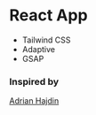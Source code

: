 # React App

- Tailwind CSS
- Adaptive
- GSAP

### Inspired by 
[Adrian Hajdin](https://github.com/adrianhajdin)